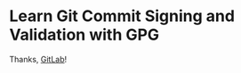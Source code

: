 # Learn Git Commit Signing and Validation with GPG

Thanks, [GitLab](https://docs.gitlab.com/ee/user/project/repository/gpg_signed_commits/)!
